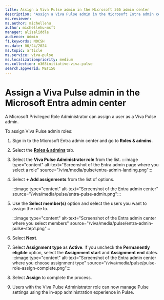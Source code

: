 ```yaml
---
title: Assign a Viva Pulse admin in the Microsoft 365 admin center
description: "Assign a Viva Pulse admin in the Microsoft Entra admin center"
ms.reviewer: 
ms.author: michellehu
author: michellehu-msft
manager: alisaliddle
audience: Admin
f1.keywords: NOCSH
ms.date: 06/24/2024
ms.topic: article
ms.service: viva-pulse
ms.localizationpriority: medium
ms.collection: m365initiative-viva-pulse  
search.appverid: MET150
---
```


# Assign a Viva Pulse admin in the Microsoft Entra admin center

A Microsoft Privileged Role Administrator can assign a user as a Viva Pulse admin.

To assign Viva Pulse admin roles:

1. Sign in to the Microsoft Entra admin center and go to **Roles & admins**.

2. Select the [**Roles & admins**](https://entra.microsoft.com/#view/Microsoft_AAD_IAM/RolesManagementMenuBlade/~/AllRoles) tab.

1. Select the **Viva Pulse Administrator role** from the list.
    :::image type="content" alt-text="Screenshot of the Entra admin page where you select a role" source="/viva/media/pulse/entra-admin-landing.png":::

1. Select **+ Add assignments** from the list of options.

    :::image type="content" alt-text="Screenshot of the Entra admin center" source="/viva/media/pulse/entra-pulse-admin.png":::

1. Use the **Select member(s)** option and select the users you want to assign the role to.

    :::image type="content" alt-text="Screenshot of the Entra admin center where you select members" source="/viva/media/pulse/entra-admin-pulse-step1.png":::

1. Select **Next**.
1. Select **Assignment type** as **Active**. If you uncheck the **Permanently eligible** option, select the **Assignment start** and **Assignment end** dates.
    :::image type="content" alt-text="Screenshot of the Entra admin center where you choose assignment type" source="/viva/media/pulse/pulse-role-assign-complete.png":::

1. Select **Assign** to complete the process.
1. Users with the Viva Pulse Administrator role can now manage Pulse settings using the in-app administration experience in Pulse.
